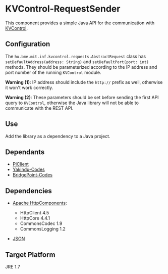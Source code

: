 # KVControl-RequestSender

This component provides a simple Java API for the communication with [KVControl](https://github.com/FTSRG/BME-MODES3/tree/master/kvcontrol).

## Configuration ##

The `hu.bme.mit.inf.kvcontrol.requests.AbstractRequest` class has `setDefaultAddress(address: String)` and `setDefaultPort(port: int)` methods. They should be parameterized according to the IP address and port number of the running `KVControl` module.

**Warning (1)**: IP address should include the `http://` prefix as well, otherwise it won't work correctly.

**Warning (2)**: These parameters should be set before sending the first API query to `KVControl`, otherwise the Java library will not be able to communicate with the REST API.

## Use ##

Add the library as a dependency to a Java project.

## Dependants

 * [PiClient](https://github.com/FTSRG/BME-MODES3/tree/master/piclient_v4)
 * [Yakindu-Codes](https://github.com/FTSRG/BME-MODES3/tree/master/deprecated/yakindu-codes)
 * [BridgePoint-Codes](https://github.com/FTSRG/BME-MODES3/tree/master/deprecated/bridgepoint-codes)
 
## Dependencies

* [Apache HttpComponents](https://hc.apache.org/downloads.cgi):
    * HttpClient 4.5
    * HttpCore 4.4.1
    * CommonsCodec 1.9
    * CommonsLogging 1.2

* [JSON](https://github.com/FTSRG/BME-MODES3/tree/master/json)

## Target Platform
JRE 1.7